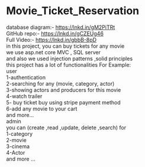 # Movie_Ticket_Reservation



database diagram:- https://lnkd.in/gM2PiTRt</br>
GitHub repo:- https://lnkd.in/gCZEUg46</br>
Full Video:- https://lnkd.in/gbbB-8pD</br>
in this project, you can buy tickets for any movie </br>
we use asp.net core MVC , SQL server</br>
and also we used injection patterns ,solid principles</br>
this project has a lot of functionalities For Example:</br>
 user </br>
1-authentication</br>
2-searching for any (movie, category, actor)</br>
3-showing actors and producers for this movie</br>
4-watch trailer </br>
5- buy ticket buy using stripe payment method</br>
6-add any movie to your cart</br>
and more...</br>
 admin </br>
you can (create ,read ,update, delete ,search) for </br>
1-category</br>
2-movie</br>
3-cinema</br>
4-Actor</br>
and more ... </br>

